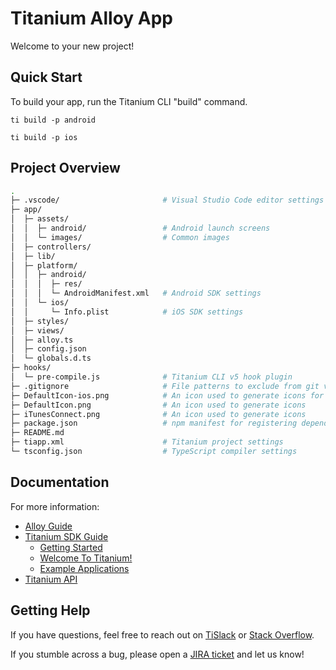 # Titanium Alloy App

Welcome to your new project!

## Quick Start

To build your app, run the Titanium CLI "build" command.

	ti build -p android

	ti build -p ios

## Project Overview

```sh
.
├─ .vscode/                       # Visual Studio Code editor settings
├─ app/
│  ├─ assets/
│  │  ├─ android/                 # Android launch screens
│  │  └─ images/                  # Common images
│  ├─ controllers/
│  ├─ lib/
│  ├─ platform/
│  │  ├─ android/
│  │  │  ├─ res/
│  │  │  └─ AndroidManifest.xml   # Android SDK settings
│  │  └─ ios/
│  │     └─ Info.plist            # iOS SDK settings
│  ├─ styles/
│  ├─ views/
│  ├─ alloy.ts
│  ├─ config.json
│  └─ globals.d.ts
├─ hooks/
│  └─ pre-compile.js              # Titanium CLI v5 hook plugin
├─ .gitignore                     # File patterns to exclude from git version control
├─ DefaultIcon-ios.png            # An icon used to generate icons for iOS w/ solid background
├─ DefaultIcon.png                # An icon used to generate icons
├─ iTunesConnect.png              # An icon used to generate icons
├─ package.json                   # npm manifest for registering dependencies
├─ README.md
├─ tiapp.xml                      # Titanium project settings
└─ tsconfig.json                  # TypeScript compiler settings
```

## Documentation

For more information:

 * [Alloy Guide](https://docs.appcelerator.com/platform/latest/#!/guide/Alloy_Framework)
 * [Titanium SDK Guide](https://docs.appcelerator.com/platform/latest/#!/guide/Titanium_SDK)
	 * [Getting Started](https://docs.appcelerator.com/platform/latest/#!/guide/Titanium_SDK_Getting_Started)
	 * [Welcome To Titanium!](https://docs.appcelerator.com/platform/latest/#!/guide/Welcome_To_Titanium!)
	 * [Example Applications](https://docs.appcelerator.com/platform/latest/#!/guide/Example_Applications)
 * [Titanium API](https://docs.appcelerator.com/platform/latest/#!/api/Titanium)

## Getting Help

If you have questions, feel free to reach out on [TiSlack](https://ti-slack.slack.com/) or
[Stack Overflow](https://stackoverflow.com/tags/appcelerator).

If you stumble across a bug, please open a [JIRA ticket](https://jira.appcelerator.org/) and let us know!
